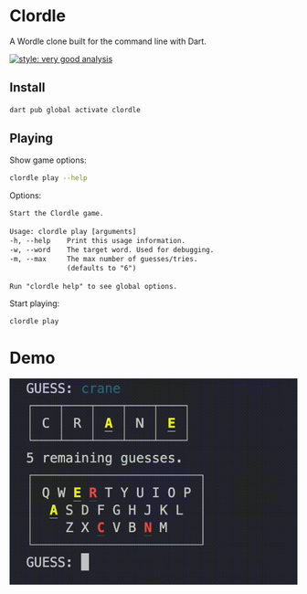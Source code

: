 # Clordle

A Wordle clone built for the command line with Dart.

[![style: very good analysis](https://img.shields.io/badge/style-very_good_analysis-B22C89.svg)](https://pub.dev/packages/very_good_analysis)

## Install

```sh
dart pub global activate clordle
```

## Playing

Show game options:

```sh
clordle play --help
```

Options:

```
Start the Clordle game.

Usage: clordle play [arguments]
-h, --help    Print this usage information.
-w, --word    The target word. Used for debugging.
-m, --max     The max number of guesses/tries.
              (defaults to "6")

Run "clordle help" to see global options.
```

Start playing:

```sh
clordle play
```

# Demo

![Gameplay of world - A Wordle clone in the command line.](assets/demo.gif)
